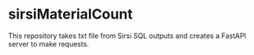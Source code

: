 # sirsiMaterialCount
This repository takes txt file from Sirsi SQL outputs and creates a FastAPI server to make requests.
